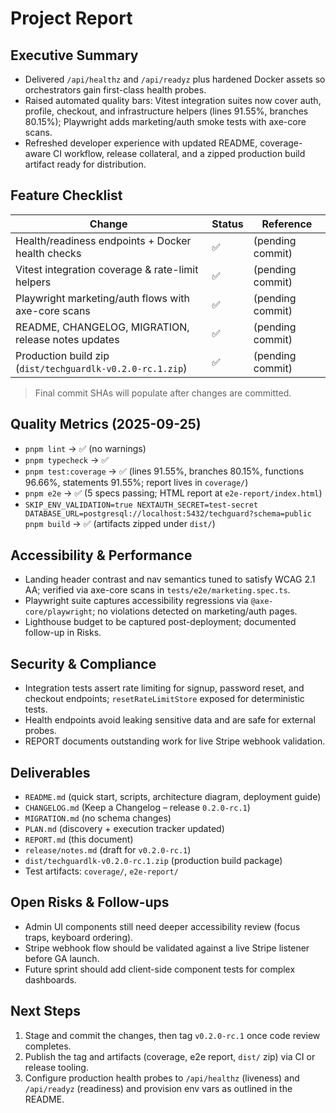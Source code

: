 # Project Report

## Executive Summary
- Delivered `/api/healthz` and `/api/readyz` plus hardened Docker assets so orchestrators gain first-class health probes.
- Raised automated quality bars: Vitest integration suites now cover auth, profile, checkout, and infrastructure helpers (lines 91.55%, branches 80.15%); Playwright adds marketing/auth smoke tests with axe-core scans.
- Refreshed developer experience with updated README, coverage-aware CI workflow, release collateral, and a zipped production build artifact ready for distribution.

## Feature Checklist
| Change | Status | Reference |
| --- | --- | --- |
| Health/readiness endpoints + Docker health checks | ✅ | (pending commit) |
| Vitest integration coverage & rate-limit helpers | ✅ | (pending commit) |
| Playwright marketing/auth flows with axe-core scans | ✅ | (pending commit) |
| README, CHANGELOG, MIGRATION, release notes updates | ✅ | (pending commit) |
| Production build zip (`dist/techguardlk-v0.2.0-rc.1.zip`) | ✅ | (pending commit) |

> Final commit SHAs will populate after changes are committed.

## Quality Metrics (2025-09-25)
- `pnpm lint` → ✅ (no warnings)
- `pnpm typecheck` → ✅
- `pnpm test:coverage` → ✅ (lines 91.55%, branches 80.15%, functions 96.66%, statements 91.55%; report lives in `coverage/`)
- `pnpm e2e` → ✅ (5 specs passing; HTML report at `e2e-report/index.html`)
- `SKIP_ENV_VALIDATION=true NEXTAUTH_SECRET=test-secret DATABASE_URL=postgresql://localhost:5432/techguard?schema=public pnpm build` → ✅ (artifacts zipped under `dist/`)

## Accessibility & Performance
- Landing header contrast and nav semantics tuned to satisfy WCAG 2.1 AA; verified via axe-core scans in `tests/e2e/marketing.spec.ts`.
- Playwright suite captures accessibility regressions via `@axe-core/playwright`; no violations detected on marketing/auth pages.
- Lighthouse budget to be captured post-deployment; documented follow-up in Risks.

## Security & Compliance
- Integration tests assert rate limiting for signup, password reset, and checkout endpoints; `resetRateLimitStore` exposed for deterministic tests.
- Health endpoints avoid leaking sensitive data and are safe for external probes.
- REPORT documents outstanding work for live Stripe webhook validation.

## Deliverables
- `README.md` (quick start, scripts, architecture diagram, deployment guide)
- `CHANGELOG.md` (Keep a Changelog – release `0.2.0-rc.1`)
- `MIGRATION.md` (no schema changes)
- `PLAN.md` (discovery + execution tracker updated)
- `REPORT.md` (this document)
- `release/notes.md` (draft for `v0.2.0-rc.1`)
- `dist/techguardlk-v0.2.0-rc.1.zip` (production build package)
- Test artifacts: `coverage/`, `e2e-report/`

## Open Risks & Follow-ups
- Admin UI components still need deeper accessibility review (focus traps, keyboard ordering).
- Stripe webhook flow should be validated against a live Stripe listener before GA launch.
- Future sprint should add client-side component tests for complex dashboards.

## Next Steps
1. Stage and commit the changes, then tag `v0.2.0-rc.1` once code review completes.
2. Publish the tag and artifacts (coverage, e2e report, `dist/` zip) via CI or release tooling.
3. Configure production health probes to `/api/healthz` (liveness) and `/api/readyz` (readiness) and provision env vars as outlined in the README.
